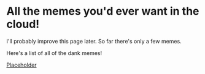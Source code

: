 <!DOCTYPE html>
<html>
<head>
<title>Meme cloud save</title>
</head>
<body>

<h1>All the memes you'd ever want in the cloud!</h1>
<p>I'll probably improve this page later. So far there's only a few memes.</p>
<p>Here's a list of all of the dank memes!<p>
<a href="https://www.youtube.com/channel/UCm8PFNDIBEbU0N4Vm3ygBcg">Placeholder</a>

</body>
</html>
